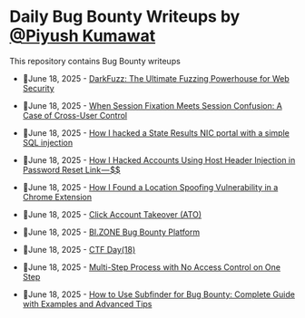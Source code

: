 # Daily Bug Bounty Writeups by [@Piyush Kumawat](https://twitter.com/piyush_supiy) 
This repository contains Bug Bounty writeups

<!-- BLOG-POST-LIST:START -->
 - 💯June 18, 2025 - [DarkFuzz: The Ultimate Fuzzing Powerhouse for Web Security](https://medium.com/@muhammadkhalidbinwalid/darkfuzz-the-ultimate-fuzzing-powerhouse-for-web-security-963a8b34e349?source=rss------bug_bounty-5) 

 - 💯June 18, 2025 - [When Session Fixation Meets Session Confusion: A Case of Cross-User Control](https://infosecwriteups.com/when-session-fixation-meets-session-confusion-a-case-of-cross-user-control-bb2cd0d478e8?source=rss------bug_bounty-5) 

 - 💯June 18, 2025 - [How I hacked a State Results NIC portal with a simple SQL injection](https://infosecwriteups.com/how-i-hacked-a-state-results-nic-portal-with-a-simple-sql-injection-e095725a091e?source=rss------bug_bounty-5) 

 - 💯June 18, 2025 - [How I Hacked Accounts Using Host Header Injection in Password Reset Link — $$](https://infosecwriteups.com/how-i-hacked-accounts-using-host-header-injection-in-password-reset-link-2774431eed89?source=rss------bug_bounty-5) 

 - 💯June 18, 2025 - [How I Found a Location Spoofing Vulnerability in a Chrome Extension](https://medium.com/@FufuFaf1/how-i-found-a-location-spoofing-vulnerability-in-a-chrome-extension-6b53c56548ad?source=rss------bug_bounty-5) 

 - 💯June 18, 2025 - [Click Account Takeover &lpar;ATO&rpar;](https://medium.com/@anandrishav2228/click-account-takeover-ato-532065b4696d?source=rss------bug_bounty-5) 

 - 💯June 18, 2025 - [BI.ZONE Bug Bounty Platform](https://medium.com/@abhirupkonwar04/bi-zone-bug-bounty-platform-c1c3a6619696?source=rss------bug_bounty-5) 

 - 💯June 18, 2025 - [CTF Day&lpar;18&rpar;](https://medium.com/@ahmednarmer1/ctf-day-18-36150509f6cc?source=rss------bug_bounty-5) 

 - 💯June 18, 2025 - [Multi-Step Process with No Access Control on One Step](https://infosecwriteups.com/multi-step-process-with-no-access-control-on-one-step-a17dba1a4415?source=rss------bug_bounty-5) 

 - 💯June 18, 2025 - [How to Use Subfinder for Bug Bounty: Complete Guide with Examples and Advanced Tips](https://medium.com/@jpablo13/how-to-use-subfinder-for-bug-bounty-complete-guide-with-examples-and-advanced-tips-779596c456bc?source=rss------bug_bounty-5) 
<!-- BLOG-POST-LIST:END -->
